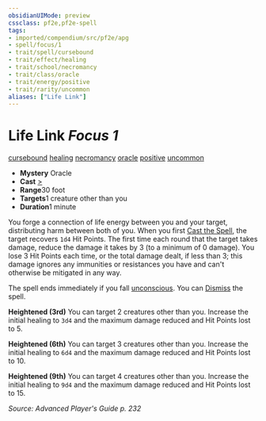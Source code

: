 ```yaml
---
obsidianUIMode: preview
cssclass: pf2e,pf2e-spell
tags:
- imported/compendium/src/pf2e/apg
- spell/focus/1
- trait/spell/cursebound
- trait/effect/healing
- trait/school/necromancy
- trait/class/oracle
- trait/energy/positive
- trait/rarity/uncommon
aliases: ["Life Link"]
---
```

# Life Link *Focus 1*   
[cursebound](cursebound-apg.md)  [healing](healing.md)  [necromancy](necromancy.md)  [oracle](rules/traits/oracle-apg.md)  [positive](positive.md)  [uncommon](uncommon.md)  

- **Mystery** Oracle
- **Cast** [>](chapter-9-playing-the-game.md#Actions "Single Action") 
- **Range**30 foot
- **Targets**1 creature other than you
- **Duration**1 minute

You forge a connection of life energy between you and your target, distributing harm between both of you. When you first [Cast the Spell](cast-a-spell.md), the target recovers `1d4` Hit Points. The first time each round that the target takes damage, reduce the damage it takes by 3 (to a minimum of 0 damage). You lose 3 Hit Points each time, or the total damage dealt, if less than 3; this damage ignores any immunities or resistances you have and can't otherwise be mitigated in any way.

The spell ends immediately if you fall [unconscious](conditions.md#Unconscious). You can [Dismiss](dismiss.md) the spell.

**Heightened (3rd)** You can target 2 creatures other than you. Increase the initial healing to `3d4` and the maximum damage reduced and Hit Points lost to 5.

**Heightened (6th)** You can target 3 creatures other than you. Increase the initial healing to `6d4` and the maximum damage reduced and Hit Points lost to 10.

**Heightened (9th)** You can target 4 creatures other than you. Increase the initial healing to `9d4` and the maximum damage reduced and Hit Points lost to 15.

*Source: Advanced Player's Guide p. 232*